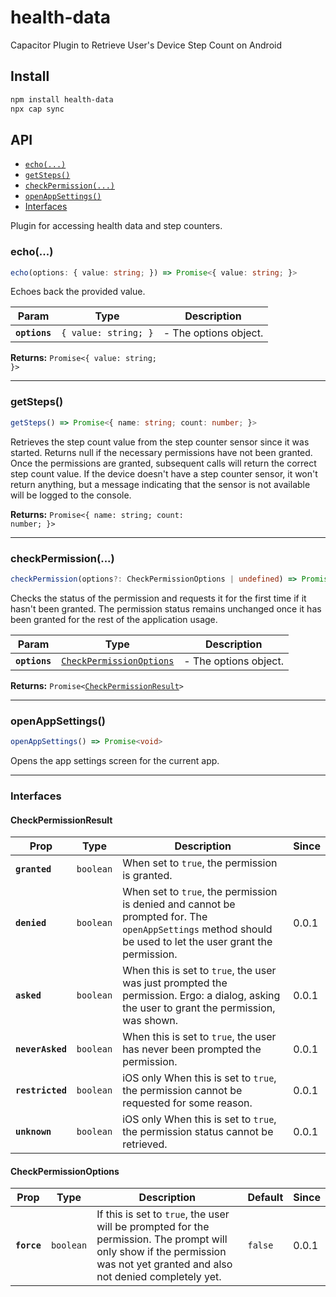 # health-data

Capacitor Plugin to Retrieve User's Device Step Count on Android

## Install

```bash
npm install health-data
npx cap sync
```

## API

<docgen-index>

- [`echo(...)`](#echo)
- [`getSteps()`](#getsteps)
- [`checkPermission(...)`](#checkpermission)
- [`openAppSettings()`](#openappsettings)
- [Interfaces](#interfaces)

</docgen-index>

<docgen-api>
<!--Update the source file JSDoc comments and rerun docgen to update the docs below-->

Plugin for accessing health data and step counters.

### echo(...)

```typescript
echo(options: { value: string; }) => Promise<{ value: string; }>
```

Echoes back the provided value.

| Param         | Type                            | Description           |
| ------------- | ------------------------------- | --------------------- |
| **`options`** | <code>{ value: string; }</code> | - The options object. |

**Returns:** <code>Promise&lt;{ value: string; }&gt;</code>

---

### getSteps()

```typescript
getSteps() => Promise<{ name: string; count: number; }>
```

Retrieves the step count value from the step counter sensor since it was started.
Returns null if the necessary permissions have not been granted.
Once the permissions are granted, subsequent calls will return the correct step count value.
If the device doesn't have a step counter sensor, it won't return anything, but a message indicating that the sensor is not available will be logged to the console.

**Returns:** <code>Promise&lt;{ name: string; count: number; }&gt;</code>

---

### checkPermission(...)

```typescript
checkPermission(options?: CheckPermissionOptions | undefined) => Promise<CheckPermissionResult>
```

Checks the status of the permission and requests it for the first time if it hasn't been granted.
The permission status remains unchanged once it has been granted for the rest of the application usage.

| Param         | Type                                                                      | Description           |
| ------------- | ------------------------------------------------------------------------- | --------------------- |
| **`options`** | <code><a href="#checkpermissionoptions">CheckPermissionOptions</a></code> | - The options object. |

**Returns:** <code>Promise&lt;<a href="#checkpermissionresult">CheckPermissionResult</a>&gt;</code>

---

### openAppSettings()

```typescript
openAppSettings() => Promise<void>
```

Opens the app settings screen for the current app.

---

### Interfaces

#### CheckPermissionResult

| Prop             | Type                 | Description                                                                                                                                                | Since |
| ---------------- | -------------------- | ---------------------------------------------------------------------------------------------------------------------------------------------------------- | ----- |
| **`granted`**    | <code>boolean</code> | When set to `true`, the permission is granted.                                                                                                             |       |
| **`denied`**     | <code>boolean</code> | When set to `true`, the permission is denied and cannot be prompted for. The `openAppSettings` method should be used to let the user grant the permission. | 0.0.1 |
| **`asked`**      | <code>boolean</code> | When this is set to `true`, the user was just prompted the permission. Ergo: a dialog, asking the user to grant the permission, was shown.                 | 0.0.1 |
| **`neverAsked`** | <code>boolean</code> | When this is set to `true`, the user has never been prompted the permission.                                                                               | 0.0.1 |
| **`restricted`** | <code>boolean</code> | iOS only When this is set to `true`, the permission cannot be requested for some reason.                                                                   | 0.0.1 |
| **`unknown`**    | <code>boolean</code> | iOS only When this is set to `true`, the permission status cannot be retrieved.                                                                            | 0.0.1 |

#### CheckPermissionOptions

| Prop        | Type                 | Description                                                                                                                                                                 | Default            | Since |
| ----------- | -------------------- | --------------------------------------------------------------------------------------------------------------------------------------------------------------------------- | ------------------ | ----- |
| **`force`** | <code>boolean</code> | If this is set to `true`, the user will be prompted for the permission. The prompt will only show if the permission was not yet granted and also not denied completely yet. | <code>false</code> | 0.0.1 |

</docgen-api>
